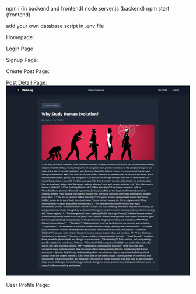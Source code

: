 npm i (in backend and frontend)
node server.js (backend)
npm start (frontend)

add your own database script in .env file


Homepage:

Login Page
 
Signup Page:
 
Create Post Page:
 
Post Detail Page:
 ![screenshot](Detail.png)
 
User Profile Page:
 
